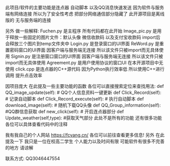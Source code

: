 此项目/软件的主要功能是连点器 自动脚本 以及QQ消息快速发送
因为软件与服务端有网络连接 所以为了安全性考虑 把部分网络通信部分隐藏了
此开源项目是离线版的 无与服务端的连接

另外 做一些解释:
Fuchen.py 是主程序 所有代码都在此开始
Image_pic.py 是用于释放一些固定的图片文件：默认头像 微信收款码 以及支付宝收款码 import后 会释放三个图片到temp文件夹中
Login.py 是登录窗口的UI界面
ReWord.py 是重置密码窗口的UI界面 因客户端与服务端无连接 所以该文件只被import而无具体使用
Signin.py 是注册窗口窗口的UI界面 因客户端与服务端无连接 所以该文件只被import而无具体使用
Agreement.py 是用户使用协议的窗口UI 在本开源项目中无使用
click.cpp 是连点器的C++源代码 因为Python执行效率低 所以使用C++进行调用 提升点击效率

因项目庞大 在此提及一些主要功能的函数 各位可以直接搜索定位来查找用法:
def QQ_image_update(self):  # QQ个人信息资料一键更新
def Click_Record(self):  # 记录自动脚本
def Click_Record_execute(self):  # 执行自动脚本
def download_image(self):  # 随机下载QQ头像
def QQ_Group_information(self):  #QQ群信息获取
def new_click(self):  # 开启连点器部分
def Update_weather(self,type):  #获取天气部分
此处不是所有的功能 还有很多功能 各位可以具体查看代码中的注释

我有我自己的个人网站 https://fcyang.cn/ 各位可以前往查看更多信息!
另外 在此提及一下 我只是一位在校高二学生 个人能力以及时间有限 可能软件有很多不完善的地方 请谅解

联系方式: QQ3046447554
